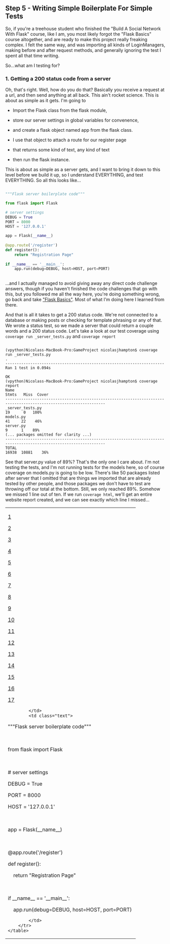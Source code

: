 ## Step 5 - Writing Simple Boilerplate For Simple Tests

So, if you're a treehouse student who finished the "Build
A Social Network With Flask" course, like I am, you most
likely forgot the "Flask Basics" course altogether, and
are ready to make this project really freaking complex. I
felt the same way, and was importing all kinds of 
LoginManagers, making before and after request methods,
and generally ignoring the test I spent all that time writing.

So...what am I testing for?

### 1. Getting a 200 status code from a server

Oh, that's right. Well, how do you do that? Basically
you receive a request at a url, and then send anything at 
all back. This ain't rocket science. This is about as 
simple as it gets. I'm going to 

- Import the Flask class from the flask module, 

- store our server settings in global variables for convenence,

- and create a flask object named app from the flask class.

- I use that object to attach a route for our register page

- that returns some kind of text, any kind of text

- then run the flask instance.

This is about as simple as a server gets, and I want
to bring it down to this level before we build it up, 
so I understand EVERYTHING, and test EVERYTHING. So
all this looks like...

```python

"""Flask server boilerplate code"""

from flask import Flask

# server settings
DEBUG = True
PORT = 8000
HOST = '127.0.0.1'

app = Flask(__name__)
    
@app.route('/register')
def register():
    return "Registration Page"
    
if __name__ == '__main__':
    app.run(debug=DEBUG, host=HOST, port=PORT)
    
```

...and I actually managed to avoid giving away any
direct code challenge answers, though if you haven't finished
the code challenges that go with this, but you followed 
me all the way here, you're doing something wrong, go back and
take ["Flask Basics"](https://teamtreehouse.com/library/flask-basics/welcome-to-flask/first-steps). Most of what I'm doing here
I learned from there.

And that is all it takes to get a 200 status code. We're
not connected to a database or making posts or checking for
template phrasing or any of that. We wrote a status test, so
we made a server that could return a couple words and a 200
status code. Let's take a look at our test coverage using
```coverage run _server_tests.py``` and ```coverage report```

```

(vpython)Nicolass-MacBook-Pro:GameProject nicolasjhampton$ coverage run _server_tests.py
.
----------------------------------------------------------------------
Ran 1 test in 0.094s

OK
(vpython)Nicolass-MacBook-Pro:GameProject nicolasjhampton$ coverage report
Name                                                                                           Stmts   Miss  Cover
------------------------------------------------------------------------------------------------------------------
_server_tests.py                                                                                  19      0   100%
models.py                                                                                         41     22    46%
server.py                                                                                          9      1    89%
(... packages omitted for clarity ...)
------------------------------------------------------------------------------------------------------------------
TOTAL                                                                                          16938  10881    36%

```

See that server.py value of 89%? That's the only one I care
about. I'm not testing the tests, and I'm not running tests
for the models here, so of course coverage on models.py is 
going to be low. There's like 50 packages listed after server
that I omitted that are things we imported that are already
tested by other people, and those packages we don't have to 
test are throwing off our total at the bottom. Still, we
only reached 89%. Somehow we missed 1 line out of ten. If
we run ```coverage html```, we'll get an entire website report
created, and we can see exactly which line I missed...

<div id="source">
    <table>
        <tr>
            <td class="linenos">
<p id="n1" class="pln"><a href="#n1">1</a></p>
<p id="n2" class="pln"><a href="#n2">2</a></p>
<p id="n3" class="stm run hide_run"><a href="#n3">3</a></p>
<p id="n4" class="pln"><a href="#n4">4</a></p>
<p id="n5" class="pln"><a href="#n5">5</a></p>
<p id="n6" class="stm run hide_run"><a href="#n6">6</a></p>
<p id="n7" class="stm run hide_run"><a href="#n7">7</a></p>
<p id="n8" class="stm run hide_run"><a href="#n8">8</a></p>
<p id="n9" class="pln"><a href="#n9">9</a></p>
<p id="n10" class="stm run hide_run"><a href="#n10">10</a></p>
<p id="n11" class="pln"><a href="#n11">11</a></p>
<p id="n12" class="stm run hide_run"><a href="#n12">12</a></p>
<p id="n13" class="pln"><a href="#n13">13</a></p>
<p id="n14" class="stm run hide_run"><a href="#n14">14</a></p>
<p id="n15" class="pln"><a href="#n15">15</a></p>
<p id="n16" class="stm run hide_run"><a href="#n16">16</a></p>
<p id="n17" class="stm mis"><a href="#n17">17</a></p>
                
            </td>
            <td class="text">
<p id="t1" class="pln"><span class="str">&quot;&quot;&quot;Flask server boilerplate code&quot;&quot;&quot;</span><span class="strut">&nbsp;</span></p>
<p id="t2" class="pln"><span class="strut">&nbsp;</span></p>
<p id="t3" class="stm run hide_run"><span class="key">from</span> <span class="nam">flask</span> <span class="key">import</span> <span class="nam">Flask</span><span class="strut">&nbsp;</span></p>
<p id="t4" class="pln"><span class="strut">&nbsp;</span></p>
<p id="t5" class="pln"><span class="com"># server settings</span><span class="strut">&nbsp;</span></p>
<p id="t6" class="stm run hide_run"><span class="nam">DEBUG</span> <span class="op">=</span> <span class="key">True</span><span class="strut">&nbsp;</span></p>
<p id="t7" class="stm run hide_run"><span class="nam">PORT</span> <span class="op">=</span> <span class="num">8000</span><span class="strut">&nbsp;</span></p>
<p id="t8" class="stm run hide_run"><span class="nam">HOST</span> <span class="op">=</span> <span class="str">&#39;127.0.0.1&#39;</span><span class="strut">&nbsp;</span></p>
<p id="t9" class="pln"><span class="strut">&nbsp;</span></p>
<p id="t10" class="stm run hide_run"><span class="nam">app</span> <span class="op">=</span> <span class="nam">Flask</span><span class="op">(</span><span class="nam">__name__</span><span class="op">)</span><span class="strut">&nbsp;</span></p>
<p id="t11" class="pln"><span class="strut">&nbsp;</span></p>
<p id="t12" class="stm run hide_run"><span class="op">@</span><span class="nam">app</span><span class="op">.</span><span class="nam">route</span><span class="op">(</span><span class="str">&#39;/register&#39;</span><span class="op">)</span><span class="strut">&nbsp;</span></p>
<p id="t13" class="pln"><span class="key">def</span> <span class="nam">register</span><span class="op">(</span><span class="op">)</span><span class="op">:</span><span class="strut">&nbsp;</span></p>
<p id="t14" class="stm run hide_run">&nbsp; &nbsp; <span class="key">return</span> <span class="str">&quot;Registration Page&quot;</span><span class="strut">&nbsp;</span></p>
<p id="t15" class="pln"><span class="strut">&nbsp;</span></p>
<p id="t16" class="stm run hide_run"><span class="key">if</span> <span class="nam">__name__</span> <span class="op">==</span> <span class="str">&#39;__main__&#39;</span><span class="op">:</span><span class="strut">&nbsp;</span></p>
<p id="t17" class="stm mis">&nbsp; &nbsp; <span class="nam">app</span><span class="op">.</span><span class="nam">run</span><span class="op">(</span><span class="nam">debug</span><span class="op">=</span><span class="nam">DEBUG</span><span class="op">,</span> <span class="nam">host</span><span class="op">=</span><span class="nam">HOST</span><span class="op">,</span> <span class="nam">port</span><span class="op">=</span><span class="nam">PORT</span><span class="op">)</span><span class="strut">&nbsp;</span></p>
                
            </td>
        </tr>
    </table>
</div>
